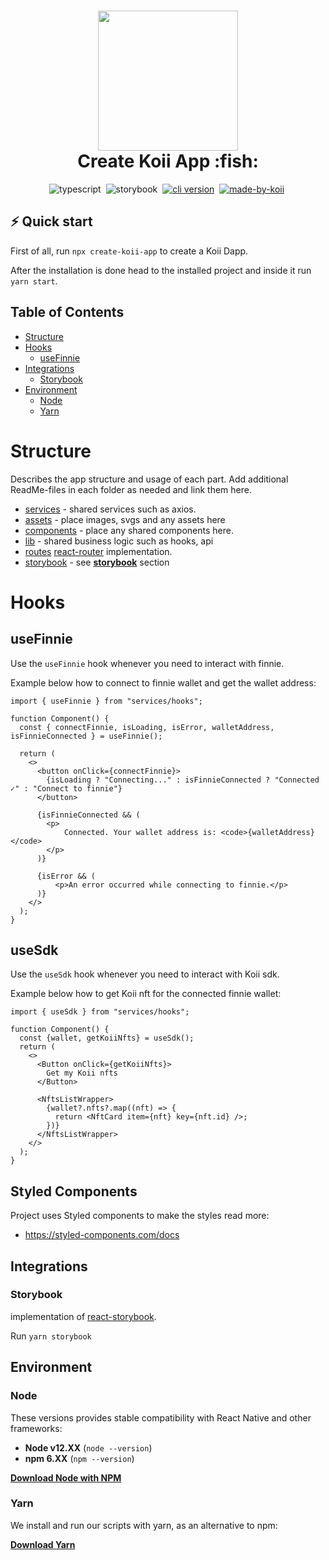 <!-- language-all: javascript -->

<h1 align="center">
  <img src="https://raw.githubusercontent.com/koii-network/koii.X/main/.github/images/koii_logo.svg" width="224px"/><br/>
  Create Koii App :fish:
</h1>
<p align="center">
  <img src="https://img.shields.io/badge/TypeScript-007ACC?style=flat&logo=typescript&logoColor=white" alt="typescript" />&nbsp;
  <img src="https://img.shields.io/badge/storybook-FF4785?style=?style=flat&logo=appveyor&logo=storybook&logoColor=white" alt="storybook" />&nbsp;
   <a href="https://discord.gg/koii" target="_blank"><img src="https://img.shields.io/badge/Discord-7289DA?style=flat&logo=discord&logoColor=white" alt="cli version" /></a>&nbsp;
   <a href="http://koii.network/" target="_blank"> <img src="https://img.shields.io/badge/made%20by-koii-blue" alt="made-by-koii" /></a>&nbsp;
</p>

## ⚡️ Quick start

First of all, run `npx create-koii-app` to create a Koii Dapp.

After the installation is done head to the installed project and inside it run `yarn start`. 

## Table of Contents

- [Structure](#structure)
- [Hooks](#hooks)
  - [useFinnie](#useFinnie) 
- [Integrations](#storybook)
  - [Storybook](#storybook)
- [Environment](#environment)
  - [Node](#node)
  - [Yarn](#yarn)

# Structure

Describes the app structure and usage of each part. Add additional ReadMe-files in each folder as needed and link them here.

- [services](./src/services) - shared services such as axios.
- [assets](./src/assets) - place images, svgs and any assets here
- [components](./src/components) - place any shared components here.
- [lib](./src/lib) - shared business logic such as hooks, api
- [routes](./src/routes) [react-router](https://reactrouter.com/web/guides/quick-start) implementation.
- [storybook](./storybook/main.js) - see **[storybook](#storybook)** section

# Hooks
## useFinnie

Use the `useFinnie` hook whenever you need to interact with finnie.

Example below how to connect to finnie wallet and get the wallet address:

```
import { useFinnie } from "services/hooks";

function Component() {
  const { connectFinnie, isLoading, isError, walletAddress, isFinnieConnected } = useFinnie();

  return (
    <>
      <button onClick={connectFinnie}>
        {isLoading ? "Connecting..." : isFinnieConnected ? "Connected ✓" : "Connect to finnie"}
      </button>
      
      {isFinnieConnected && (
        <p>
            Connected. Your wallet address is: <code>{walletAddress}</code>
        </p>
      )}
        
      {isError && (
          <p>An error occurred while connecting to finnie.</p>
      )}
    </>
  );
}
```

## useSdk

Use the `useSdk` hook whenever you need to interact with Koii sdk.

Example below how to get Koii nft for the connected finnie wallet:

```
import { useSdk } from "services/hooks";

function Component() {
  const {wallet, getKoiiNfts} = useSdk(); 
  return (
    <>
      <Button onClick={getKoiiNfts}>
        Get my Koii nfts
      </Button>

      <NftsListWrapper>
        {wallet?.nfts?.map((nft) => {
          return <NftCard item={nft} key={nft.id} />;
        })}
      </NftsListWrapper>
    </>
  );
}
```



## Styled Components

Project uses Styled components to make the styles read more:

- https://styled-components.com/docs

## Integrations

### Storybook

implementation of [react-storybook](https://github.com/storybookjs/react).

 Run `yarn storybook`


## Environment

### Node

These versions provides stable compatibility with React Native and other frameworks:

- **Node v12.XX** (`node --version`)
- **npm 6.XX** (`npm --version`)

**[Download Node with NPM](https://nodejs.org/download/release/v12.16.3/)**

### Yarn

We install and run our scripts with yarn, as an alternative to npm:

**[Download Yarn](https://yarnpkg.com/lang/en/docs/install/)**

